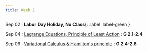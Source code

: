 ```yaml
---
title: Week 2
---
```


Sep 02
: **Labor Day Holiday, No Class**{: .label .label-green }


Sep 04
: [Lagrange Equations, Principle of Least Action](#)
  : **G 2.1-2.4**

Sep 06
: [Variational Calculus & Hamilton's principle](#)
  : **G 2.4-2.6**